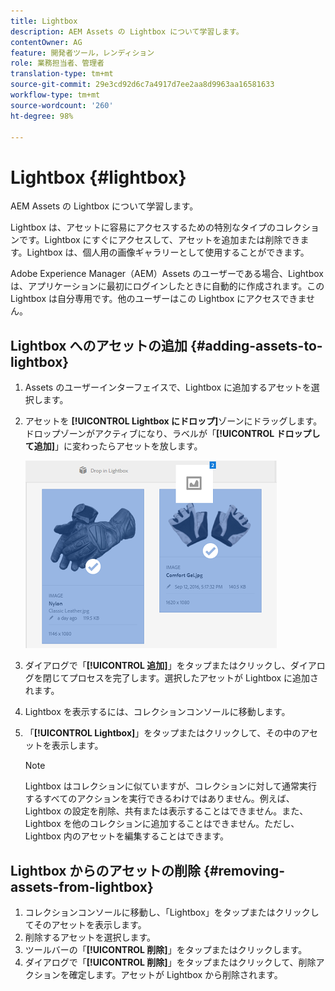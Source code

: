 ```yaml
---
title: Lightbox
description: AEM Assets の Lightbox について学習します。
contentOwner: AG
feature: 開発者ツール，レンディション
role: 業務担当者、管理者
translation-type: tm+mt
source-git-commit: 29e3cd92d6c7a4917d7ee2aa8d9963aa16581633
workflow-type: tm+mt
source-wordcount: '260'
ht-degree: 98%

---
```



# Lightbox {#lightbox}

AEM Assets の Lightbox について学習します。

Lightbox は、アセットに容易にアクセスするための特別なタイプのコレクションです。Lightbox にすぐにアクセスして、アセットを追加または削除できます。Lightbox は、個人用の画像ギャラリーとして使用することができます。

Adobe Experience Manager（AEM）Assets のユーザーである場合、Lightbox は、アプリケーションに最初にログインしたときに自動的に作成されます。この Lightbox は自分専用です。他のユーザーはこの Lightbox にアクセスできません。

## Lightbox へのアセットの追加  {#adding-assets-to-lightbox}

1. Assets のユーザーインターフェイスで、Lightbox に追加するアセットを選択します。
1. アセットを **[!UICONTROL Lightbox にドロップ]**&#x200B;ゾーンにドラッグします。ドロップゾーンがアクティブになり、ラベルが「**[!UICONTROL ドロップして追加]**」に変わったらアセットを放します。

   ![add_to_lightbox](assets/add_to_lightbox.png)

1. ダイアログで「**[!UICONTROL 追加]**」をタップまたはクリックし、ダイアログを閉じてプロセスを完了します。選択したアセットが Lightbox に追加されます。
1. Lightbox を表示するには、コレクションコンソールに移動します。
1. 「**[!UICONTROL Lightbox]**」をタップまたはクリックして、その中のアセットを表示します。

   >[!NOTE]
   >
   >Lightbox はコレクションに似ていますが、コレクションに対して通常実行するすべてのアクションを実行できるわけではありません。例えば、Lightbox の設定を削除、共有または表示することはできません。また、Lightbox を他のコレクションに追加することはできません。ただし、Lightbox 内のアセットを編集することはできます。

## Lightbox からのアセットの削除 {#removing-assets-from-lightbox}

1. コレクションコンソールに移動し、「Lightbox」をタップまたはクリックしてそのアセットを表示します。
1. 削除するアセットを選択します。
1. ツールバーの「**[!UICONTROL 削除]**」をタップまたはクリックします。
1. ダイアログで「**[!UICONTROL 削除]**」をタップまたはクリックして、削除アクションを確定します。アセットが Lightbox から削除されます。

